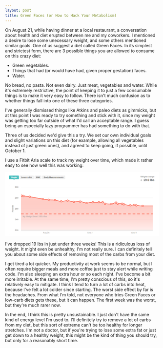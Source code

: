 ```yaml
---
layout: post
title: Green Faces (or How to Hack Your Metabolism)
---
```


On August 21, while having dinner at a local restaurant, a conversation about health and diet erupted between me and my coworkers. I mentioned a desire to lose some unecessary weight, and some others mentioned similar goals. One of us suggest a diet called Green Faces. In its simplest and strictest form, there are 3 possible things you are allowed to consume on this crazy diet:

 * Green vegetables.
 * Things that had (or would have had, given proper gestation) faces.
 * Water.

No bread, no pasta. Not even dairy. Just meat, vegetables and water. While it's extremely restrictive, the point of keeping it to just a few consumable things is to make it very easy to follow. There isn't much confusion as to whether things fall into one of these three categories. 
 
I've generally dismissed things like Atkins and paleo diets as gimmicks, but at this point I was ready to try something and stick with it, since my weight was getting too far outside of what I'd call an acceptable range. I guess being an especially lazy programmer has had something to do with that. 

Three of us decided we'd give this a try. We set our own individual goals and slight variations on this diet (for example, allowing all vegetables instead of just green ones), and agreed to keep going, if possible, until October 1. 

I use a Fitbit Aria scale to track my weight over time, which made it rather easy to see how well this was working:

![19 lbs since Aug 22](/images/fatloss.png)

I've dropped 19 lbs in just under three weeks! This is a ridiculous loss of weight. It might even be unhealthy, I'm not really sure. I can definitely tell you about some side effects of removing most of the carbs from your diet.

I get tired a lot quicker. My productivity at work seems to be normal, but I often require bigger meals and more coffee just to stay alert while writing code. I'm also sleeping an extra hour or so each night. I've become a bit more irritable. At the same time, I'm pretty conscious of this, so it's relatively easy to mitigate. I think I tend to turn a lot of carbs into heat, because I've felt a lot colder since starting. The worst side effect by far is the headaches. From what I'm told, not everyone who tries Green Faces or low-carb diets gets these, but it can happen. The first week was the worst, but they're much rarer now.

In the end, I think this is pretty unsustainable. I just don't have the same kind of energy level I'm used to. I'll definitely try to remove a lot of carbs from my diet, but this sort of extreme can't be too healthy for longer stretches. I'm not a doctor, but if you're trying to lose some extra fat or just get down to a healthy weight, this might be the kind of thing you should try, but only for a reasonably short time.
